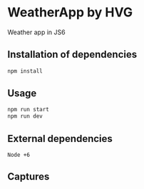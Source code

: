 # WeatherApp by HVG

Weather app in JS6

## Installation of dependencies

```bash or fish
npm install
```

## Usage

```bash or fish
npm run start
npm run dev
```

## External dependencies

```
Node +6
```

## Captures




